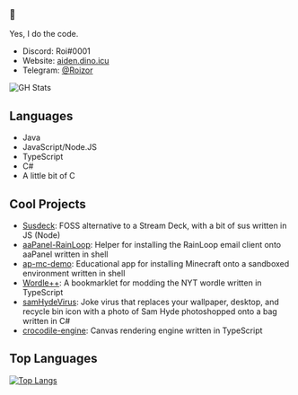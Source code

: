 ### :wave:
Yes, I do the code.  
- Discord: Roi#0001
- Website: [aiden.dino.icu](https://aiden.dino.icu)
- Telegram: [@Roizor](https://t.me/Roizor)

![GH Stats](https://github-readme-stats.vercel.app/api?username=roizor)


## Languages
- Java
- JavaScript/Node.JS
- TypeScript
- C#
- A little bit of C

## Cool Projects
- [Susdeck](https://github.com/Susdeck/Susdeck): FOSS alternative to a Stream Deck, with a bit of sus written in JS (Node)
- [aaPanel-RainLoop](https://github.com/Roizor/aaPanel-RainLoop): Helper for installing the RainLoop email client onto aaPanel written in shell
- [ap-mc-demo](https://github.com/Roizor/ap-mc-demo): Educational app for installing Minecraft onto a sandboxed environment written in shell
- [Wordle++](https://github.com/Roizor/wordle-plus-plus): A bookmarklet for modding the NYT wordle written in TypeScript
- [samHydeVirus](https://github.com/Roizor/samHydeVirus): Joke virus that replaces your wallpaper, desktop, and recycle bin icon with a photo of Sam Hyde photoshopped onto a bag written in C#
- [crocodile-engine](https://github.com/Roizor/crocodile-engine): Canvas rendering engine written in TypeScript

## Top Languages
[![Top Langs](https://github-readme-stats.vercel.app/api/top-langs/?username=Roizor)](https://github.com/anuraghazra/github-readme-stats)

